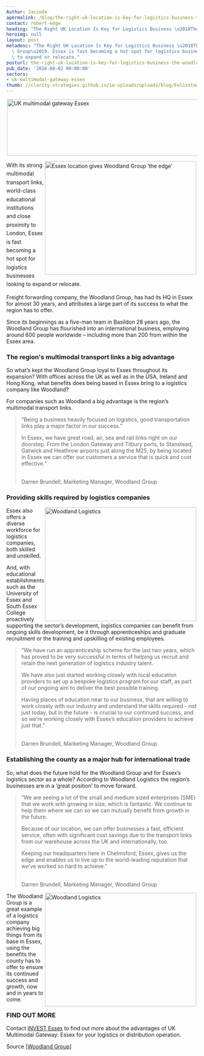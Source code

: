 ```yaml
---
Author: Jacinda
apermalink: /blog/the-right-uk-location-is-key-for-logistics-business-the-woodland-group
contact: robert-edge
heading: "The Right UK Location Is Key for Logistics Business \u2018The Woodland Group\u2019"
heroimg: null
layout: post
metadesc: "The Right UK Location Is Key for Logistics Business \u2018The Woodland\
  \ Group\u2019. Essex is fast becoming a hot spot for logistics businesses looking\
  \ to expand or relocate."
posturl: the-right-uk-location-is-key-for-logistics-business-the-woodland-group
pub_date: '2016-08-02 00:00:00'
sectors:
- uk-multimodal-gateway-essex
thumb: //clarity-strategies.github.io/ie-uploads/uploads/blog/Felixstowe_080_zps209848a0_mini.jpg
---
```


<p><img alt='UK multimodal gateway Essex' src='//clarity-strategies.github.io/ie-uploads/uploads/blog/UK-Multimodal-Gateway-Logo-600px_RGB_72dpi.jpg' style='width: 600px; height: 149px; margin-left: 2px; margin-right: 2px;'/></p><p><span style='line-height: 1.6;'><img alt='Essex location gives Woodland Group ‘the edge’' src='//clarity-strategies.github.io/ie-uploads/uploads/blog/Felixstowe_080_zps209848a0_700.jpg' style='width: 400px; height: 299px; margin-left: 2px; margin-right: 2px; float: right;'/>With its strong multimodal transport links, world-class educational institutions and close proximity to London, Essex is fast becoming a hot spot for logistics businesses looking to expand or relocate.</span></p><p>Freight forwarding company, the Woodland Group, has had its HQ in Essex for almost 30 years, and attributes a large part of its success to what the region has to offer.</p><p>Since its beginnings as a five-man team in Basildon 28 years ago, the Woodland Group has flourished into an international business, employing around 600 people worldwide – including more than 200 from within the Essex area.</p><h3>The region's multimodal transport links a big advantage</h3><p>So what’s kept the Woodland Group loyal to Essex throughout its expansion? With offices across the UK as well as in the USA, Ireland and Hong Kong, what benefits does being based in Essex bring to a logistics company like Woodland?</p><p>For companies such as Woodland a big advantage is the region’s multimodal transport links.</p><blockquote><p>“Being a business heavily focused on logistics, good transportation links play a major factor in our success.”</p><p>In Essex, we have great road, air, sea and rail links right on our doorstep. From the London Gateway and Tilbury ports, to Stanstead, Gatwick and Heathrow airports just along the M25, by being located in Essex we can offer our customers a service that is quick and cost effective.”</p><p><br/>Darren Brundell, Marketing Manager, Woodland Group</p></blockquote><h3>Providing skills required by logistics companies</h3><p><img alt='Woodland Logistics' src='//clarity-strategies.github.io/ie-uploads/uploads/blog/Woodland-Ful-Sep-15.jpg_400v1.jpg' style='width: 400px; height: 300px; margin-left: 2px; margin-right: 2px; float: right;'/>Essex also offers a diverse workforce for logistics companies, both skilled and unskilled.</p><p>And, with educational establishments such as the University of Essex and South Essex College proactively supporting the sector’s development, logistics companies can benefit from ongoing skills development, be it through apprenticeships and graduate recruitment or the training and upskilling of existing employees. </p><blockquote><p>“We have run an apprenticeship scheme for the last two years, which has proved to be very successful in terms of helping us recruit and retain the next generation of logistics industry talent.</p><p>We have also just started working closely with local education providers to set up a bespoke logistics program for our staff, as part of our ongoing aim to deliver the best possible training.</p><p>Having places of education near to our business, that are willing to work closely with our industry and understand the skills required - not just today, but in the future - is crucial to our continued success, and so we’re working closely with Essex’s education providers to achieve just that.”</p><p><br/>Darren Brundell, Marketing Manager, Woodland Group</p></blockquote><h3>Establishing the county as a major hub for international trade</h3><p>So, what does the future hold for the Woodland Group and for Essex’s logistics sector as a whole? According to Woodland Logistics the region’s businesses are in a ‘great position’ to move forward.</p><blockquote><p>“We are seeing a lot of the small and medium sized enterprises (SME) that we work with growing in size, which is fantastic. We continue to help them where we can so we can mutually benefit from growth in the future.</p><p>Because of our location, we can offer businesses a fast, efficient service, often with significant cost savings due to the transport links from our warehouse across the UK and internationally, too.</p><p>Keeping our headquarters here in Chelmsford, Essex, gives us the edge and enables us to live up to the world-leading reputation that we’ve worked so hard to achieve.”</p><p><br/>Darren Brundell, Marketing Manager, Woodland Group</p></blockquote><p><img alt='Woodland Logistics' src='//clarity-strategies.github.io/ie-uploads/uploads/blog/5461390896_94cb3c74fd_b_400.jpg' style='line-height: 20.8px; width: 400px; height: 299px; margin-left: 2px; margin-right: 2px; float: right;'/></p><p>The Woodland Group is a great example of a logistics company achieving big things from its base in Essex, using the benefits the county has to offer to ensure its continued success and growth, now and in years to come.</p><h3>FIND OUT MORE</h3><p>Contact <a href='../index.html' target='_blank'>INVEST Essex</a> to find out more about the advantages of UK Multimodal Gateway: Essex for your logistics or distribution operation.</p><p>Source [<a href='http://www.thewholesaleforums.co.uk/threads/spot-the-woodland-truck.174595/' target='_blank'>Woodland Group</a>]</p>